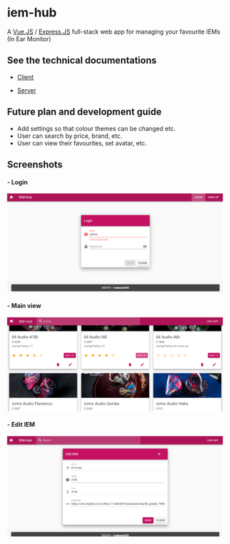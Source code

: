 # iem-hub
A [Vue.JS](https://vuejs.org/v2/guide/index.html) / [Express.JS](https://expressjs.com/) full-stack web app for managing your favourite IEMs (In Ear Monitor)


## See the technical documentations
- [Client](./client/README.md)

- [Server](./server/README.md)


## Future plan and development guide
- Add settings so that colour themes can be changed etc.
- User can search by price, brand, etc.
- User can view their favourites, set avatar, etc.


## Screenshots
#### - Login
![](./screenshots/1.png)


#### - Main view
![](./screenshots/2.png)


#### - Edit IEM
![](./screenshots/3.png)
